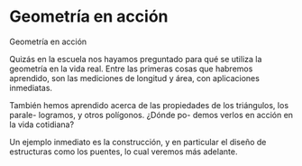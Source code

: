 # Geometría en acción
Geometría en acción

Quizás en la escuela nos hayamos preguntado para qué se utiliza la geometría en la vida real. Entre las primeras cosas que habremos aprendido, son las mediciones de longitud y área, con aplicaciones inmediatas.

También hemos aprendido acerca de las propiedades de los triángulos, los parale- logramos, y otros polígonos. ¿Dónde po- demos verlos en acción en la vida cotidiana?

Un ejemplo inmediato es la construcción, y en particular el diseño de estructuras como los puentes, lo cual veremos más adelante.